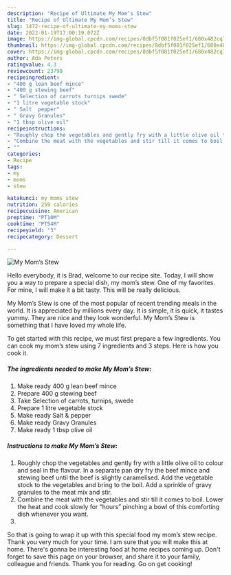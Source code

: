 ```yaml
---
description: "Recipe of Ultimate My Mom’s Stew"
title: "Recipe of Ultimate My Mom’s Stew"
slug: 1472-recipe-of-ultimate-my-moms-stew
date: 2022-01-19T17:00:19.072Z
image: https://img-global.cpcdn.com/recipes/8dbf5f081f025ef1/680x482cq70/my-moms-stew-recipe-main-photo.jpg
thumbnail: https://img-global.cpcdn.com/recipes/8dbf5f081f025ef1/680x482cq70/my-moms-stew-recipe-main-photo.jpg
cover: https://img-global.cpcdn.com/recipes/8dbf5f081f025ef1/680x482cq70/my-moms-stew-recipe-main-photo.jpg
author: Ada Peters
ratingvalue: 4.3
reviewcount: 23790
recipeingredient:
- "400 g lean beef mince"
- "400 g stewing beef"
- " Selection of carrots turnips swede"
- "1 litre vegetable stock"
- " Salt  pepper"
- " Gravy Granules"
- "1 tbsp olive oil"
recipeinstructions:
- "Roughly chop the vegetables and gently fry with a little olive oil to colour and seal in the flavour. In a separate pan dry fry the beef mince and stewing beef until the beef is slightly caramelised. Add the vegetable stock to the vegetables and bring to the boil. Add a sprinkle of gravy granules to the meat mix and stir."
- "Combine the meat with the vegetables and stir till it comes to boil. Lower the heat and cook slowly for “hours” pinching a bowl of this comforting dish whenever you want."
- ""
categories:
- Recipe
tags:
- my
- moms
- stew

katakunci: my moms stew 
nutrition: 259 calories
recipecuisine: American
preptime: "PT10M"
cooktime: "PT54M"
recipeyield: "3"
recipecategory: Dessert

---
```



![My Mom’s Stew](https://img-global.cpcdn.com/recipes/8dbf5f081f025ef1/680x482cq70/my-moms-stew-recipe-main-photo.jpg)

Hello everybody, it is Brad, welcome to our recipe site. Today, I will show you a way to prepare a special dish, my mom’s stew. One of my favorites. For mine, I will make it a bit tasty. This will be really delicious.



My Mom’s Stew is one of the most popular of recent trending meals in the world. It is appreciated by millions every day. It is simple, it is quick, it tastes yummy. They are nice and they look wonderful. My Mom’s Stew is something that I have loved my whole life.


To get started with this recipe, we must first prepare a few ingredients. You can cook my mom’s stew using 7 ingredients and 3 steps. Here is how you cook it.

<!--inarticleads1-->

##### The ingredients needed to make My Mom’s Stew:

1. Make ready 400 g lean beef mince
1. Prepare 400 g stewing beef
1. Take  Selection of carrots, turnips, swede
1. Prepare 1 litre vegetable stock
1. Make ready  Salt &amp; pepper
1. Make ready  Gravy Granules
1. Make ready 1 tbsp olive oil




<!--inarticleads2-->

##### Instructions to make My Mom’s Stew:

1. Roughly chop the vegetables and gently fry with a little olive oil to colour and seal in the flavour. In a separate pan dry fry the beef mince and stewing beef until the beef is slightly caramelised. Add the vegetable stock to the vegetables and bring to the boil. Add a sprinkle of gravy granules to the meat mix and stir.
1. Combine the meat with the vegetables and stir till it comes to boil. Lower the heat and cook slowly for “hours” pinching a bowl of this comforting dish whenever you want.
1. 




So that is going to wrap it up with this special food my mom’s stew recipe. Thank you very much for your time. I am sure that you will make this at home. There's gonna be interesting food at home recipes coming up. Don't forget to save this page on your browser, and share it to your family, colleague and friends. Thank you for reading. Go on get cooking!
